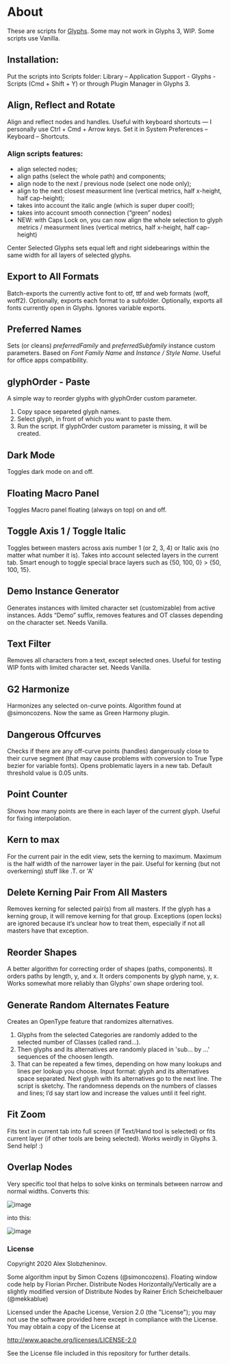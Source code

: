 # About

These are scripts for [Glyphs](https://glyphsapp.com/). Some may not work in Glyphs 3, WIP.
Some scripts use Vanilla.

## Installation: 
Put the scripts into Scripts folder: Library – Application Support - Glyphs - Scripts
(Cmd + Shift + Y) or through Plugin Manager in Glyphs 3.

## Align, Reflect and Rotate
Align and reflect nodes and handles. Useful with keyboard shortcuts — I personally use Ctrl + Cmd + Arrow keys. Set it in System Preferences – Keyboard – Shortcuts.

### Align scripts features:
* align selected nodes;
* align paths (select the whole path) and components;
* align node to the next / previous node (select one node only);
* align to the next closest measurment line (vertical metrics, half x-height, half cap-height);
* takes into account the italic angle (which is super duper cool!);
* takes into account smooth connection (“green” nodes)
* NEW: with Caps Lock on, you can now align the whole selection to glyph metrics / measurment lines (vertical metrics, half x-height, half cap-height)

Center Selected Glyphs sets equal left and right sidebearings within the same width for all layers of selected glyphs.

## Export to All Formats
Batch-exports the currently active font to otf, ttf and web formats (woff, woff2). Optionally, exports each format to a subfolder. Optionally, exports all fonts currently open in Glyphs. Ignores variable exports.

## Preferred Names
Sets (or cleans) *preferredFamily* and *preferredSubfamily* instance custom parameters. Based on *Font Family Name* and *Instance / Style Name*. Useful for office apps compatibility.

## glyphOrder - Paste
A simple way to reorder glyphs with glyphOrder custom parameter.
1. Copy space separeted glyph names.
2. Select glyph, in front of which you want to paste them.
3. Run the script.
If glyphOrder custom parameter is missing, it will be created.

## Dark Mode
Toggles dark mode on and off.

## Floating Macro Panel
Toggles Macro panel floating (always on top) on and off.

## Toggle Axis 1 / Toggle Italic
Toggles between masters across axis number 1 (or 2, 3, 4) or Italic axis (no matter what number it is). Takes into account selected layers in the current tab. Smart enough to toggle special brace layers such as {50, 100, 0} > {50, 100, 15}.

## Demo Instance Generator
Generates instances with limited character set (customizable) from active instances. Adds “Demo” suffix, removes features and OT classes depending on the character set. Needs Vanilla.

## Text Filter
Removes all characters from a text, except selected ones. Useful for testing WIP fonts with limited character set. Needs Vanilla.

## G2 Harmonize
Harmonizes any selected on-curve points. Algorithm found at @simoncozens. Now the same as Green Harmony plugin.

## Dangerous Offcurves
Checks if there are any off-curve points (handles) dangerously close to their curve segment (that may cause problems with conversion to True Type bezier for variable fonts). Opens problematic layers in a new tab. Default threshold value is 0.05 units.

## Point Counter
Shows how many points are there in each layer of the current glyph. Useful for fixing interpolation.

## Kern to max
For the current pair in the edit view, sets the kerning to maximum. Maximum is the half width of the narrower layer in the pair. Useful for kerning (but not overkerning) stuff like .T. or 'A'

## Delete Kerning Pair From All Masters
Removes kerning for selected pair(s) from all masters. If the glyph has a kerning group, it will remove kerning for that group. Exceptions (open locks) are ignored because it’s unclear how to treat them, especially if not all masters have that exception.

## Reorder Shapes
A better algorithm for correcting order of shapes (paths, components). It orders paths by length, y, and x. It orders components by glyph name, y, x.
Works somewhat more reliably than Glyphs' own shape ordering tool.

## Generate Random Alternates Feature
Creates an OpenType feature that randomizes alternatives.
1. Glyphs from the selected Categories are randomly added to the selected number of Classes (called rand...).
2. Then glyphs and its alternatives are randomly placed in 'sub... by ...' sequences of the choosen length.
3. That can be repeated a few times, depending on how many lookups and lines per lookup you choose.
Input format: glyph and its alternatives space separated. Next glyph with its alternatives go to the next line.
The script is sketchy. The randomness depends on the numbers of classes and lines; I’d say start low and increase the values until it feel right.

## Fit Zoom
Fits text in current tab into full screen (if Text/Hand tool is selected) or fits current layer (if other tools are being selected). Works weirdly in Glyphs 3. Send help! :)

## Overlap Nodes
Very specific tool that helps to solve kinks on terminals between narrow and normal widths. Converts this:

![image](https://user-images.githubusercontent.com/60325634/136535807-2c6927ad-ac17-4ab0-9ab2-64e8ee0b0668.png)


into this:

![image](https://user-images.githubusercontent.com/60325634/136535872-cb9955f3-7462-4798-9fcf-afa402a0ff8a.png)



### License
Copyright 2020 Alex Slobzheninov.

Some algorithm input by Simon Cozens (@simoncozens).
Floating window code help by Florian Pircher.
Distribute Nodes Horizontally/Vertically are a slightly modified version of Distribute Nodes by Rainer Erich Scheichelbauer (@mekkablue)

Licensed under the Apache License, Version 2.0 (the "License"); you may not use the software provided here except in compliance with the License. You may obtain a copy of the License at

http://www.apache.org/licenses/LICENSE-2.0

See the License file included in this repository for further details.
